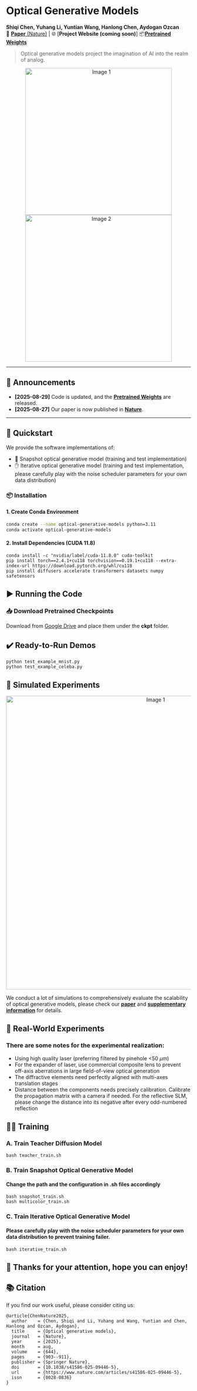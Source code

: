 # Optical Generative Models

**Shiqi Chen, Yuhang Li, Yuntian Wang, Hanlong Chen, Aydogan Ozcan**  
📄 [**Paper** (Nature)](https://www.nature.com/articles/s41586-025-09446-5) | 🌐 [**Project Website (coming soon)**] 📦[**Pretrained Weights**](https://drive.google.com/drive/folders/1aFix08uZGfrds9fVx6MUr54MV1YkbQW4?usp=sharing)
<!-- | 📖 [**Tutorial**](https://sizhe-li.github.io/blog/2025/jacobian-fields-tutorial/) | 🎥 [**Explainer**](https://youtu.be/dFZ1RvJMN7A) | -->

> Optical generative models project the imagination of AI into the realm of analog.

<p align="center">
  <img src="assets\WM  PS-5 mod.png" alt="Image 1" width="400"/>
  <img src="assets\Poster wUCLA.jpeg" alt="Image 2" width="400"/>
</p>

---

## 📢  Announcements

- **[2025-08-29]** Code is updated, and the [**Pretrained Weights**](https://drive.google.com/drive/folders/1aFix08uZGfrds9fVx6MUr54MV1YkbQW4?usp=sharing) are released.
- **[2025-08-27]** Our paper is now published in [**Nature**](https://www.nature.com/articles/s41586-025-09446-5).

---

## 🚀 Quickstart

We provide the software implementations of:
- 🧪 Snapshot optical generative model (training and test implementation)
- ✋ Iterative optical generative model (training and test implementation, please carefully play with the noise scheduler parameters for your own data distribution)

### 📦 Installation

#### 1. Create Conda Environment

```bash
conda create --name optical-generative-models python=3.11
conda activate optical-generative-models
```

#### 2. Install Dependencies (CUDA 11.8)

```
conda install -c "nvidia/label/cuda-11.8.0" cuda-toolkit
pip install torch==2.4.1+cu118 torchvision==0.19.1+cu118 --extra-index-url https://download.pytorch.org/whl/cu118
pip install diffusers accelerate transformers datasets numpy safetensors
```

## ▶️ Running the Code
### 📥 Download Pretrained Checkpoints

Download from [Google Drive](https://drive.google.com/drive/folders/1aFix08uZGfrds9fVx6MUr54MV1YkbQW4?usp=sharing) and place them under the **ckpt** folder.

## ✔️ Ready-to-Run Demos
```
python test_example_mnist.py
python test_example_celeba.py
```

## 🧪 Simulated Experiments
<p align="center">
  <img src="assets\scalability.png" alt="Image 1" width="800"/>
</p>

We conduct a lot of simulations to comprehensively evaluate the scalability of optical generative models, please check our [**paper**](https://www.nature.com/articles/s41586-025-09446-5) and [**supplementary information**](https://www.nature.com/articles/s41586-025-09446-5#Sec22) for details.

## 🦾 Real-World Experiments

### There are some notes for the experimental realization:
- Using high quality laser (preferring filtered by pinehole <50 $\mu m$)
- For the expander of laser, use commercial composite lens to prevent off-axis aberrations in large field-of-view optical generation
- The diffractive elements need perfectly aligned with multi-axes translation stages
- Distance between the components needs precisely calibration. Calibrate the propagation matrix with a camera if needed. For the reflective SLM, please change the distance into its negative after every odd-numbered reflection 

## 🏋️‍♀️ Training

### A. Train Teacher Diffusion Model

```
bash teacher_train.sh
```
### B. Train Snapshot Optical Generative Model

#### Change the path and the configuration in .sh files accordingly
```
bash snapshot_train.sh
bash multicolor_train.sh
```
### C. Train Iterative Optical Generative Model

#### Please carefully play with the noise scheduler parameters for your own data distribution to prevent training failer.
```
bash iterative_train.sh
```

## 🍻 Thanks for your attention, hope you can enjoy!

## 📚 Citation
If you find our work useful, please consider citing us:

```
@article{ChenNature2025,
  author    = {Chen, Shiqi and Li, Yuhang and Wang, Yuntian and Chen, Hanlong and Ozcan, Aydogan},
  title     = {Optical generative models},
  journal   = {Nature},
  year      = {2025},
  month     = aug,
  volume    = {644},
  pages     = {903--911},
  publisher = {Springer Nature},
  doi       = {10.1038/s41586-025-09446-5},
  url       = {https://www.nature.com/articles/s41586-025-09446-5},
  issn      = {0028-0836}
}
```
